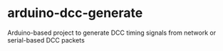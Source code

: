 # arduino-dcc-generate
Arduino-based project to generate DCC timing signals from network or serial-based DCC packets
